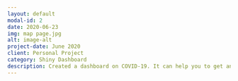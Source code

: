 ```yaml
---
layout: default
modal-id: 2
date: 2020-06-23
img: map page.jpg
alt: image-alt
project-date: June 2020
client: Personal Project
category: Shiny Dashboard
description: Created a dashboard on COVID-19. It can help you to get an idea about the Corona situation worldiwde. The dashboard has three main parts; Overview, Map and Graphs. The dashboard is available <a href="https://wahiduzzaman-khan.shinyapps.io/covid-19-live">here</a>.
---
```

